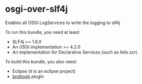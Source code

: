 osgi-over-slf4j
===============

Enables all OSGi LogServices to write the logging to slf4j

To run this bundle, you need at least:
- SLF4j >= 1.6.0
- An OSGi implementation >= 4.2.0
- An implementation for Declarative Services (such as felix.scr)

To build this bundle, you also need:
- Eclipse (it is an eclipse project)
- [bndtools][1] plugin

[1]: http://bndtools.org
